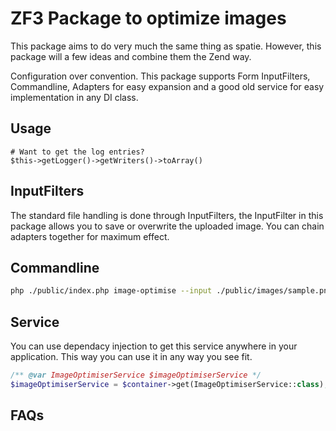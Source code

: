 # ZF3 Package to optimize images

This package aims to do very much the same thing as spatie. However, this package will a few ideas and combine them the Zend way.

Configuration over convention. This package supports Form InputFilters, Commandline, Adapters for easy expansion and a good old service for easy implementation in any DI class.

## Usage

```
# Want to get the log entries?
$this->getLogger()->getWriters()->toArray()
```

## InputFilters

The standard file handling is done through InputFilters, the InputFilter in this package allows you to save or overwrite the uploaded image. You can chain adapters together for maximum effect.

## Commandline

```bash
php ./public/index.php image-optimise --input ./public/images/sample.png --output ./public/images/sample-optimised.png 
```

## Service

You can use dependacy injection to get this service anywhere in your application. This way you can use it in any way you see fit.

```php
/** @var ImageOptimiserService $imageOptimiserService */
$imageOptimiserService = $container->get(ImageOptimiserService::class);
```

## FAQs
